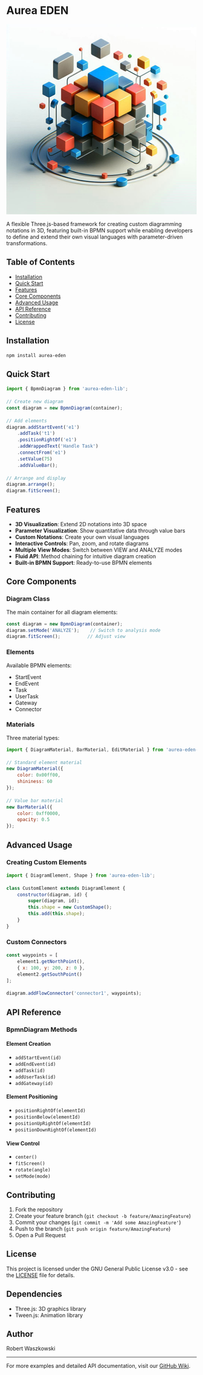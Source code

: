# Aurea EDEN

![Aurea EDEN Logo](assets/aurea-eden-logo.jpeg)

A flexible Three.js-based framework for creating custom diagramming notations in 3D, featuring built-in BPMN support while enabling developers to define and extend their own visual languages with parameter-driven transformations.

## Table of Contents

- [Installation](#installation)
- [Quick Start](#quick-start)
- [Features](#features)
- [Core Components](#core-components)
- [Advanced Usage](#advanced-usage)
- [API Reference](#api-reference)
- [Contributing](#contributing)
- [License](#license)

## Installation

```bash
npm install aurea-eden
```

## Quick Start

```javascript
import { BpmnDiagram } from 'aurea-eden-lib';

// Create new diagram
const diagram = new BpmnDiagram(container);

// Add elements
diagram.addStartEvent('e1')
    .addTask('t1')
    .positionRightOf('e1')
    .addWrappedText('Handle Task')
    .connectFrom('e1')
    .setValue(75)
    .addValueBar();

// Arrange and display
diagram.arrange();
diagram.fitScreen();
```

## Features

- **3D Visualization**: Extend 2D notations into 3D space
- **Parameter Visualization**: Show quantitative data through value bars
- **Custom Notations**: Create your own visual languages
- **Interactive Controls**: Pan, zoom, and rotate diagrams
- **Multiple View Modes**: Switch between VIEW and ANALYZE modes
- **Fluid API**: Method chaining for intuitive diagram creation
- **Built-in BPMN Support**: Ready-to-use BPMN elements

## Core Components

### Diagram Class

The main container for all diagram elements:

```javascript
const diagram = new BpmnDiagram(container);
diagram.setMode('ANALYZE');    // Switch to analysis mode
diagram.fitScreen();          // Adjust view
```

### Elements

Available BPMN elements:
- StartEvent
- EndEvent
- Task
- UserTask
- Gateway
- Connector

### Materials

Three material types:
```javascript
import { DiagramMaterial, BarMaterial, EditMaterial } from 'aurea-eden-lib';

// Standard element material
new DiagramMaterial({ 
    color: 0x00ff00,
    shininess: 60 
});

// Value bar material
new BarMaterial({ 
    color: 0xff0000,
    opacity: 0.5 
});
```

## Advanced Usage

### Creating Custom Elements

```javascript
import { DiagramElement, Shape } from 'aurea-eden-lib';

class CustomElement extends DiagramElement {
    constructor(diagram, id) {
        super(diagram, id);
        this.shape = new CustomShape();
        this.add(this.shape);
    }
}
```

### Custom Connectors

```javascript
const waypoints = [
    element1.getNorthPoint(),
    { x: 100, y: 200, z: 0 },
    element2.getSouthPoint()
];

diagram.addFlowConnector('connector1', waypoints);
```

## API Reference

### BpmnDiagram Methods

#### Element Creation
- `addStartEvent(id)`
- `addEndEvent(id)`
- `addTask(id)`
- `addUserTask(id)`
- `addGateway(id)`

#### Element Positioning
- `positionRightOf(elementId)`
- `positionBelow(elementId)`
- `positionUpRightOf(elementId)`
- `positionDownRightOf(elementId)`

#### View Control
- `center()`
- `fitScreen()`
- `rotate(angle)`
- `setMode(mode)`

## Contributing

1. Fork the repository
2. Create your feature branch (`git checkout -b feature/AmazingFeature`)
3. Commit your changes (`git commit -m 'Add some AmazingFeature'`)
4. Push to the branch (`git push origin feature/AmazingFeature`)
5. Open a Pull Request

## License

This project is licensed under the GNU General Public License v3.0 - see the [LICENSE](LICENSE) file for details.

## Dependencies

- Three.js: 3D graphics library
- Tween.js: Animation library

## Author

Robert Waszkowski

---

For more examples and detailed API documentation, visit our [GitHub Wiki](https://github.com/your-repo/aurea-eden/wiki).